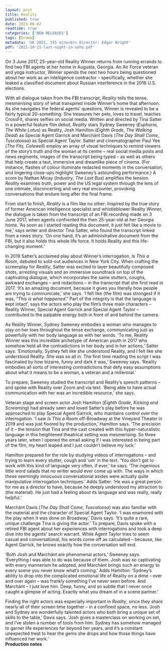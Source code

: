 ```yaml
---
layout: post
title: Reality
published: true
date: 2023-06-02
readtime: true
categories: ['NEW RELEASES']
tags: [Drama]
metadata: 'UK 2021, 155 mins<br> Director: Edgar Wright'
pdf: '2021-10-21-last-night-in-soho.pdf'
---
```


On 3 June 2017, 25-year-old Reality Winner returns from running errands to find two FBI agents at her home in Augusta, Georgia. An Air Force veteran and yoga instructor, Winner spends the next two hours being questioned about her work as an intelligence contractor – specifically, whether she leaked a classified document about Russian interference in the 2016 U.S. elections.

With all dialogue taken from the FBI transcript, _Reality_ tells the tense, mesmerising story of what transpired inside Winner’s home that afternoon. As she navigates the federal agents’ questions, Winner is revealed to be a fairly typical 20-something: She treasures her pets, loves to travel, teaches CrossFit, shares selfies on social media. Written and directed by Tina Satter in a powerful feature film debut, _Reality_ stars Sydney Sweeney (_Euphoria_, _The White Lotus_) as Reality, Josh Hamilton (_Eighth Grade_, _The Walking Dead_) as Special Agent Garrick and Marchánt Davis (_The Day Shall Come_, _Tuscaloosa_) as Special Agent Taylor. Satter and cinematographer Paul Yee (_The Fits, Colewell_) employ an array of visual techniques to remind viewers of the story’s truth and the woman at its centre – real social media posts and news segments, images of the transcript being typed – as well as others that help create a taut, immersive and dreamlike piece of cinema. (For instance, flashes of colour illuminate redacted moments in the conversation, and lingering close-ups highlight Sweeney’s astounding performance.) A score by Nathan Micay (_Industry_, _The Last Bus_) amplifies the tension. _Reality_ examines truth, power and the US legal system through the lens of one intimate, disconcerting and very real encounter, provoking conversations that endure long after the final frame.

From start to finish, _Reality_ is a film like no other: Inspired by the true story of former American intelligence specialist and whistleblower Reality Winner, the dialogue is taken from the transcript of an FBI recording made on 3 June 2017, when agents confronted the then 25-year-old at her Georgia home. ‘As soon as I started reading this document, it just felt like a movie to me,’ says writer and director Tina Satter, who found the transcript linked from a news story. ‘On one hand, it’s an administrative document from the FBI, but it also holds this whole life force. It holds Reality and this life-changing moment.’

In 2019 Satter’s acclaimed play about Winner’s interrogation, _Is This a Room_, debuted to sold-out audiences in New York City. When crafting the screenplay for _Reality_, Satter was excited to layer beautifully composed shots, arresting visuals and an immersive soundtrack on top of the captivating dialogue, which incorporates the same stutters, coughs, awkward exchanges – and redactions – in the transcript that she first read in 2017. ‘It’s an amazing document, because it gives you literally how people are trying to communicate,’ she says. ‘I felt like (the film) was strongest if it was, “_This is what happened_.” Part of the integrity is that the language is kept intact’, says the actors who play the film’s three main characters – Reality Winner, Special Agent Garrick and Special Agent Taylor – contributed to the palpable energy both in front of and behind the camera.

As Reality Winner, Sydney Sweeney embodies a woman who manages to stay on her toes throughout the tense exchange, communicating just as powerfully with her body language as with her words. ‘To me, Reality Winner was this incredible archetype of American youth in 2017 who somehow held all the contradictions in her body and in her actions,’ Satter says. ‘Emotionally, Sydney felt like she understood Reality, and I felt like she understood Reality. She was so all in. The first time reading the script I was fascinated by how bizarre, funny and dark it was,’ Sweeney says. ‘Reality embodies all sorts of interesting contradictions that defy easy assumptions about what it means to be a woman, a veteran and a millennial.’

To prepare, Sweeney studied the transcript and Reality’s speech patterns – and spoke with Reality over Zoom and via text. ‘Being able to have actual communication with her was an incredible resource,’ she says.

Veteran stage and screen actor Josh Hamilton (_Eighth Grade_, _Kicking and Screaming_) had already seen and loved Satter’s play before he was approached to play Special Agent Garrick, who maintains control over the interrogation. ‘I saw _Is This a Room_ off-Broadway at the Vineyard Theater in 2019 and was just floored by the production,’ Hamilton says. ‘The precision of it – the tension that Tina and the cast created with this hyper-naturalistic language in this heightened theatrical setting was mesmerising. So three years later, when I opened the email asking if I was interested in being part of the film, my heart leaped and I just couldn’t believe my luck.’

Hamilton prepared for the role by studying videos of interrogations – and trying to learn every stutter, cough and ‘um’ in the text. ‘You don’t get to work with this kind of language very often, if ever,’ he says. ‘The ingenious little word salads that no writer would ever come up with. The ways in which these seemingly innocuous conversational asides were actually quite manipulative interrogation techniques.’ Adds Satter: ‘He was a great person for me as a director to have, because he deeply understood my attraction to (the material). He just had a feeling about its language and was really, really helpful.’

Marchánt Davis (_The Day Shall Come_, _Tuscaloosa_) was also familiar with the material and the character of Special Agent Taylor. ‘I was enamored with the play when it was done on Broadway,’ Davis says. ‘It’s quite a rare, unique challenge Tina is giving the actor.’ To prepare, Davis spoke with a retired FBI agent about her experiences with interrogations and took a deep dive into the agents’ search warrant. While Agent Taylor tries to seem casual and conversational, his words come off as calculated – because, like Agent Garrick, he knows exactly how the conversation will end.

‘Both Josh and Marchánt are phenomenal actors,’ Sweeney says. ‘Everything I was able to do was because of them. Josh was so captivating with every mannerism he adopted, and Marchánt brings such an energy to every scene you never know what’s coming.’ Adds Hamilton: ‘Sydney’s ability to drop into the complicated emotional life of Reality on a dime – over and over again – was frankly something I’ve never seen before. And Marchánt – I just love him. Deep, funny, and so subtle that I never once caught a glimpse of acting. Exactly what you dream of in a scene partner.’

Finding the right actors was especially important in _Reality_, since they share nearly all of their screen time together – in a confined space, no less. ‘Josh and Sydney are wonderfully talented actors who both bring a unique set of skills to the table,’ Davis says. ‘Josh gives a masterclass on working on set, and I’ve stolen a number of tools from him. Sydney has somehow managed to garner life experiences far beyond her years, and it’s a constant unexpected treat to hear the gems she drops and how those things have influenced her work.’  
**Production notes**
<!--stackedit_data:
eyJoaXN0b3J5IjpbLTE1MTA3MDc4MjYsNzMwOTk4MTE2XX0=
-->
